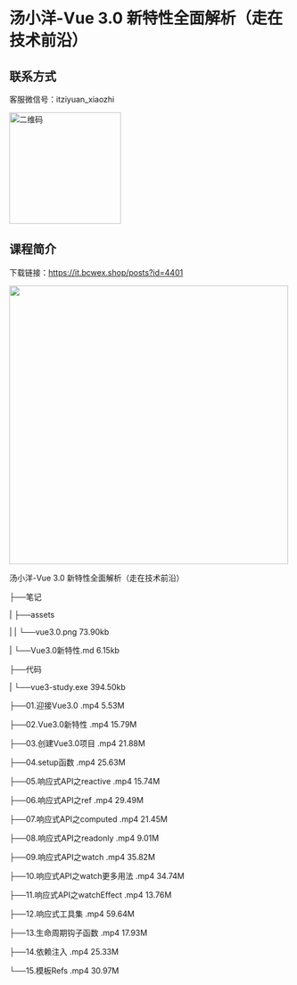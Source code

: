 # 汤小洋-Vue 3.0 新特性全面解析（走在技术前沿）

## 联系方式

客服微信号：itziyuan_xiaozhi

<img src="https://ziyuanyun.oss-cn-guangzhou.aliyuncs.com/common/20240614073449/666b82192834a.jpg" width="200" height="200" alt="二维码">

## 课程简介

下载链接：https://it.bcwex.shop/posts?id=4401

<img src="https://ziyuanyun.oss-cn-guangzhou.aliyuncs.com/yun/20240902073100/66d4f9340a652.jpg" width="500" alt="">

  

 汤小洋-Vue 3.0 新特性全面解析（走在技术前沿）

 ├──笔记

 | ├──assets

 | | └──vue3.0.png 73.90kb

 | └──Vue3.0新特性.md 6.15kb

 ├──代码

 | └──vue3-study.exe 394.50kb

 ├──01.迎接Vue3.0 .mp4 5.53M

 ├──02.Vue3.0新特性 .mp4 15.79M

 ├──03.创建Vue3.0项目 .mp4 21.88M

 ├──04.setup函数 .mp4 25.63M

 ├──05.响应式API之reactive .mp4 15.74M

 ├──06.响应式API之ref .mp4 29.49M

 ├──07.响应式API之computed .mp4 21.45M

 ├──08.响应式API之readonly .mp4 9.01M

 ├──09.响应式API之watch .mp4 35.82M

 ├──10.响应式API之watch更多用法 .mp4 34.74M

 ├──11.响应式API之watchEffect .mp4 13.76M

 ├──12.响应式工具集 .mp4 59.64M

 ├──13.生命周期钩子函数 .mp4 17.93M

 ├──14.依赖注入 .mp4 25.33M

 └──15.模板Refs .mp4 30.97M

  